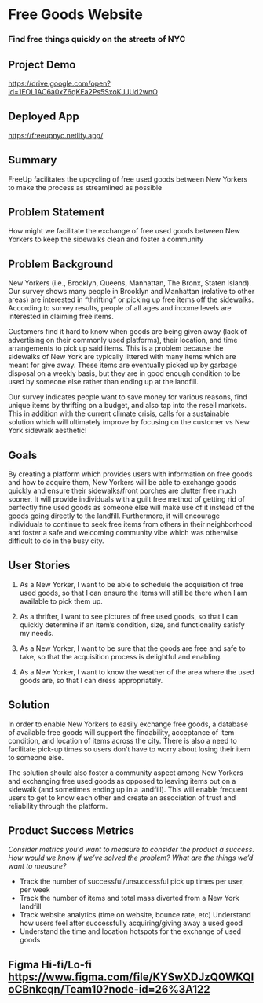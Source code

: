 # Free Goods Website
### Find free things quickly on the streets of NYC

## Project Demo
https://drive.google.com/open?id=1EOL1AC6a0xZ6qKEa2Ps5SxoKJJUd2wnO


## Deployed App  
https://freeupnyc.netlify.app/

## Summary
FreeUp facilitates the upcycling of free used goods between New Yorkers to make the process as streamlined as possible

## Problem Statement 
How might we facilitate the exchange of free used goods between New Yorkers to keep the sidewalks clean and foster a community

## Problem Background
New Yorkers (i.e., Brooklyn, Queens, Manhattan, The Bronx, Staten Island). Our survey shows many people in Brooklyn and Manhattan (relative to other areas) are interested in “thrifting” or picking up free items off the sidewalks. According to survey results, people of all ages and income levels are interested in claiming free items.

Customers find it hard to know when goods are being given away (lack of advertising on their commonly used platforms), their location, and time arrangements to pick up said items. This is a problem because the sidewalks of New York are typically littered with many items which are meant for give away. These items are eventually picked up by garbage disposal on a weekly basis, but they are in good enough condition to be used by someone else rather than ending up at the landfill. 

Our survey indicates people want to save money for various reasons, find unique items by thrifting on a budget, and also tap into the resell markets. This in addition with the current climate crisis, calls for a sustainable solution which will ultimately improve by focusing on the customer vs New York sidewalk aesthetic!

## Goals 
By creating a platform which provides users with information on free goods and how to acquire them, New Yorkers will be able to exchange goods quickly and ensure their sidewalks/front porches are clutter free much sooner. It will provide individuals with a guilt free method of getting rid of perfectly fine used goods as someone else will make use of it instead of the goods going directly to the landfill. Furthermore, it will encourage individuals to continue to seek free items from others in their neighborhood and foster a safe and welcoming community vibe which was otherwise difficult to do in the busy city.

## User Stories 
1. As a New Yorker, I want to be able to schedule the acquisition of free used goods, so that I can ensure the items will still be there when I am available to pick them up.

2. As a thrifter, I want to see pictures of free used goods, so that I can quickly determine if an item’s condition, size, and functionality satisfy my needs.

3. As a New Yorker, I want to be sure that the goods are free and safe to take, so that the acquisition process is delightful and enabling.

4. As a New Yorker, I want to know the weather of the area where the used goods are, so that I can dress appropriately.

## Solution 
In order to enable New Yorkers to easily exchange free goods, a database of available free goods will support the findability, acceptance of item condition, and location of items across the city. There is also a need to facilitate pick-up times so users don’t have to worry about losing their item to someone else.

The solution should also foster a community aspect among New Yorkers and exchanging free used goods as opposed to leaving items out on a sidewalk (and sometimes ending up in a landfill). This will enable frequent users to get to know each other and create an association of trust and reliability through the platform.


## Product Success Metrics
*Consider metrics you’d want to measure to consider the product a success. How would we know if we’ve solved the problem? What are the things we’d want to measure?*

- Track the number of successful/unsuccessful pick up times per user, per week
- Track the number of items and total mass diverted from a New York landfill
- Track website analytics (time on website, bounce rate, etc)
Understand how users feel after successfully acquiring/giving away a used good
- Understand the time and location hotspots for the exchange of used goods


## Figma Hi-fi/Lo-fi https://www.figma.com/file/KYSwXDJzQ0WKQIoCBnkeqn/Team10?node-id=26%3A122